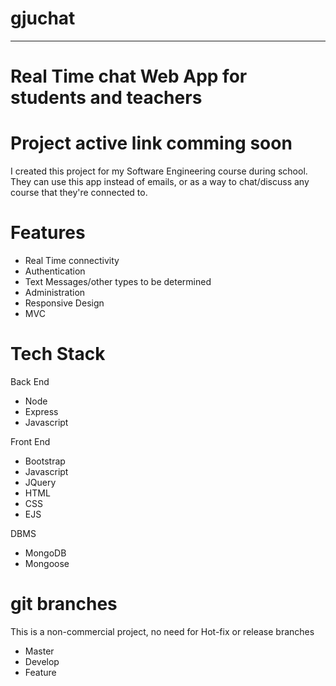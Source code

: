 # gjuchat
------
# Real Time chat Web App for students and teachers

# Project active link comming soon

I created this project for my Software Engineering course during school.
They can use this app instead of emails, or as a way to chat/discuss any course that they're connected to.

# Features
- Real Time connectivity
- Authentication
- Text Messages/other types to be determined
- Administration
- Responsive Design
- MVC

# Tech Stack
Back End
- Node
- Express
- Javascript

Front End
- Bootstrap
- Javascript
- JQuery
- HTML
- CSS
- EJS

DBMS
- MongoDB
- Mongoose

# git branches
This is a non-commercial project, no need for Hot-fix or release branches
- Master
- Develop
- Feature

